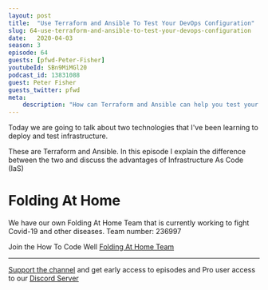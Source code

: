 ```yaml
---
layout: post
title:  "Use Terraform and Ansible To Test Your DevOps Configuration"
slug: 64-use-terraform-and-ansible-to-test-your-devops-configuration
date:   2020-04-03
season: 3
episode: 64
guests: [pfwd-Peter-Fisher]
youtubeId: SBn9MiMGl20
podcast_id: 13831088
guest: Peter Fisher
guests_twitter: pfwd
meta:
    description: "How can Terraform and Ansible can help you test your configuration and improve your devops"
---
```

Today we are going to talk about two technologies that I've been  learning to deploy and test infrastructure.

These are Terraform and Ansible. In this episode I explain the difference between the two and discuss the advantages of Infrastructure As Code (IaS)

# Folding At Home
We have our own Folding At Home Team that is currently working to fight Covid-19 and other diseases. 
Team number: 236997

Join the How To Code Well [Folding At Home Team](https://foldingathome.org/start-folding/)


-------------------------------

[Support the channel](https://www.patreon.com/howToCodeWell) and get early access to episodes and Pro user access to our [Discord Server](https://howtocodewell.net/discord)
